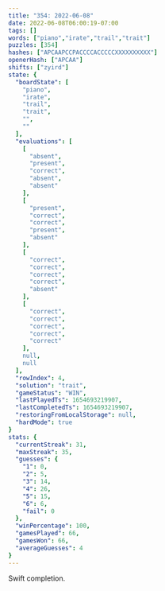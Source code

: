 ```yaml
---
title: "354: 2022-06-08"
date: 2022-06-08T06:00:19-07:00
tags: []
words: ["piano","irate","trail","trait"]
puzzles: [354]
hashes: ["APCAAPCCPACCCCACCCCCXXXXXXXXXX"]
openerHash: ["APCAA"]
shifts: ["zyird"]
state: {
  "boardState": [
    "piano",
    "irate",
    "trail",
    "trait",
    "",
    ""
  ],
  "evaluations": [
    [
      "absent",
      "present",
      "correct",
      "absent",
      "absent"
    ],
    [
      "present",
      "correct",
      "correct",
      "present",
      "absent"
    ],
    [
      "correct",
      "correct",
      "correct",
      "correct",
      "absent"
    ],
    [
      "correct",
      "correct",
      "correct",
      "correct",
      "correct"
    ],
    null,
    null
  ],
  "rowIndex": 4,
  "solution": "trait",
  "gameStatus": "WIN",
  "lastPlayedTs": 1654693219907,
  "lastCompletedTs": 1654693219907,
  "restoringFromLocalStorage": null,
  "hardMode": true
}
stats: {
  "currentStreak": 31,
  "maxStreak": 35,
  "guesses": {
    "1": 0,
    "2": 5,
    "3": 14,
    "4": 26,
    "5": 15,
    "6": 6,
    "fail": 0
  },
  "winPercentage": 100,
  "gamesPlayed": 66,
  "gamesWon": 66,
  "averageGuesses": 4
}
---
```


<!-- more -->
Swift completion. 
